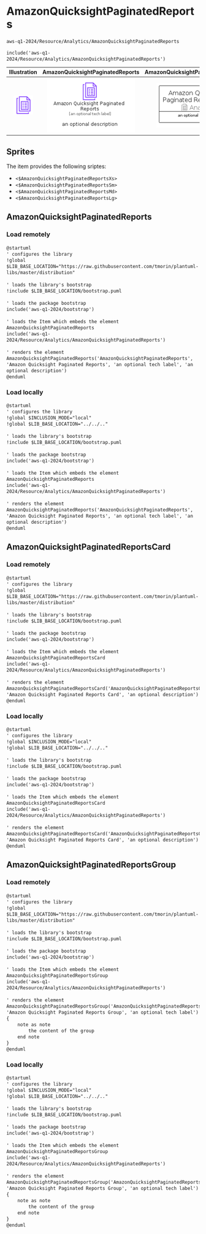 # AmazonQuicksightPaginatedReports


```text
aws-q1-2024/Resource/Analytics/AmazonQuicksightPaginatedReports
```

```text
include('aws-q1-2024/Resource/Analytics/AmazonQuicksightPaginatedReports')
```



| Illustration | AmazonQuicksightPaginatedReports | AmazonQuicksightPaginatedReportsCard | AmazonQuicksightPaginatedReportsGroup |
| :---: | :---: | :---: | :---: |
| ![illustration for Illustration](../../../aws-q1-2024/Resource/Analytics/AmazonQuicksightPaginatedReports.png) | ![illustration for AmazonQuicksightPaginatedReports](../../../aws-q1-2024/Resource/Analytics/AmazonQuicksightPaginatedReports.Local.png) | ![illustration for AmazonQuicksightPaginatedReportsCard](../../../aws-q1-2024/Resource/Analytics/AmazonQuicksightPaginatedReportsCard.Local.png) | ![illustration for AmazonQuicksightPaginatedReportsGroup](../../../aws-q1-2024/Resource/Analytics/AmazonQuicksightPaginatedReportsGroup.Local.png) |



## Sprites
The item provides the following sriptes:

- `<$AmazonQuicksightPaginatedReportsXs>`
- `<$AmazonQuicksightPaginatedReportsSm>`
- `<$AmazonQuicksightPaginatedReportsMd>`
- `<$AmazonQuicksightPaginatedReportsLg>`





## AmazonQuicksightPaginatedReports

### Load remotely
```plantuml
@startuml
' configures the library
!global $LIB_BASE_LOCATION="https://raw.githubusercontent.com/tmorin/plantuml-libs/master/distribution"

' loads the library's bootstrap
!include $LIB_BASE_LOCATION/bootstrap.puml

' loads the package bootstrap
include('aws-q1-2024/bootstrap')

' loads the Item which embeds the element AmazonQuicksightPaginatedReports
include('aws-q1-2024/Resource/Analytics/AmazonQuicksightPaginatedReports')

' renders the element
AmazonQuicksightPaginatedReports('AmazonQuicksightPaginatedReports', 'Amazon Quicksight Paginated Reports', 'an optional tech label', 'an optional description')
@enduml
```

### Load locally
```plantuml
@startuml
' configures the library
!global $INCLUSION_MODE="local"
!global $LIB_BASE_LOCATION="../../.."

' loads the library's bootstrap
!include $LIB_BASE_LOCATION/bootstrap.puml

' loads the package bootstrap
include('aws-q1-2024/bootstrap')

' loads the Item which embeds the element AmazonQuicksightPaginatedReports
include('aws-q1-2024/Resource/Analytics/AmazonQuicksightPaginatedReports')

' renders the element
AmazonQuicksightPaginatedReports('AmazonQuicksightPaginatedReports', 'Amazon Quicksight Paginated Reports', 'an optional tech label', 'an optional description')
@enduml
```

## AmazonQuicksightPaginatedReportsCard

### Load remotely
```plantuml
@startuml
' configures the library
!global $LIB_BASE_LOCATION="https://raw.githubusercontent.com/tmorin/plantuml-libs/master/distribution"

' loads the library's bootstrap
!include $LIB_BASE_LOCATION/bootstrap.puml

' loads the package bootstrap
include('aws-q1-2024/bootstrap')

' loads the Item which embeds the element AmazonQuicksightPaginatedReportsCard
include('aws-q1-2024/Resource/Analytics/AmazonQuicksightPaginatedReports')

' renders the element
AmazonQuicksightPaginatedReportsCard('AmazonQuicksightPaginatedReportsCard', 'Amazon Quicksight Paginated Reports Card', 'an optional description')
@enduml
```

### Load locally
```plantuml
@startuml
' configures the library
!global $INCLUSION_MODE="local"
!global $LIB_BASE_LOCATION="../../.."

' loads the library's bootstrap
!include $LIB_BASE_LOCATION/bootstrap.puml

' loads the package bootstrap
include('aws-q1-2024/bootstrap')

' loads the Item which embeds the element AmazonQuicksightPaginatedReportsCard
include('aws-q1-2024/Resource/Analytics/AmazonQuicksightPaginatedReports')

' renders the element
AmazonQuicksightPaginatedReportsCard('AmazonQuicksightPaginatedReportsCard', 'Amazon Quicksight Paginated Reports Card', 'an optional description')
@enduml
```

## AmazonQuicksightPaginatedReportsGroup

### Load remotely
```plantuml
@startuml
' configures the library
!global $LIB_BASE_LOCATION="https://raw.githubusercontent.com/tmorin/plantuml-libs/master/distribution"

' loads the library's bootstrap
!include $LIB_BASE_LOCATION/bootstrap.puml

' loads the package bootstrap
include('aws-q1-2024/bootstrap')

' loads the Item which embeds the element AmazonQuicksightPaginatedReportsGroup
include('aws-q1-2024/Resource/Analytics/AmazonQuicksightPaginatedReports')

' renders the element
AmazonQuicksightPaginatedReportsGroup('AmazonQuicksightPaginatedReportsGroup', 'Amazon Quicksight Paginated Reports Group', 'an optional tech label') {
    note as note
        the content of the group
    end note
}
@enduml
```

### Load locally
```plantuml
@startuml
' configures the library
!global $INCLUSION_MODE="local"
!global $LIB_BASE_LOCATION="../../.."

' loads the library's bootstrap
!include $LIB_BASE_LOCATION/bootstrap.puml

' loads the package bootstrap
include('aws-q1-2024/bootstrap')

' loads the Item which embeds the element AmazonQuicksightPaginatedReportsGroup
include('aws-q1-2024/Resource/Analytics/AmazonQuicksightPaginatedReports')

' renders the element
AmazonQuicksightPaginatedReportsGroup('AmazonQuicksightPaginatedReportsGroup', 'Amazon Quicksight Paginated Reports Group', 'an optional tech label') {
    note as note
        the content of the group
    end note
}
@enduml
```

